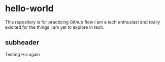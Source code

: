 # hello-world
This repository is for practicing Github flow
I am a tech enthusiast and really exicited for the things I am yet to explore in tech.

## subheader

Testing
Hiii again